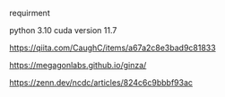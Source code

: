 

requirment

python 3.10
cuda version 11.7

https://qiita.com/CaughC/items/a67a2c8e3bad9c81833

https://megagonlabs.github.io/ginza/

https://zenn.dev/ncdc/articles/824c6c9bbbf93ac

